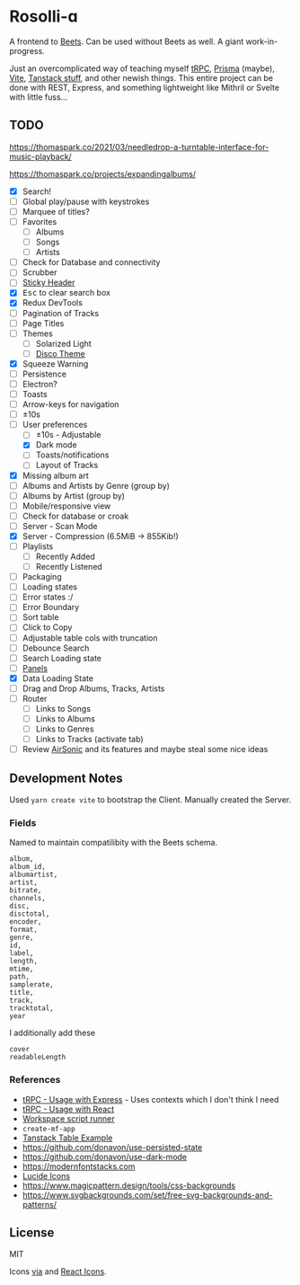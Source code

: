 # Rosolli-ɑ

A frontend to [Beets](https://github.com/beetbox/beets). Can be used without Beets as well. A giant work-in-progress.

Just an overcomplicated way of teaching myself [tRPC](https://trpc.io/), [Prisma](https://www.prisma.io/) (maybe), [Vite](https://vitejs.dev/), [Tanstack stuff](https://tanstack.com/), and other newish things. This entire project can be done with REST, Express, and something lightweight like Mithril or Svelte with little fuss...

## TODO

https://thomaspark.co/2021/03/needledrop-a-turntable-interface-for-music-playback/

https://thomaspark.co/projects/expandingalbums/

- [x] Search!
- [ ] Global play/pause with keystrokes
- [ ] Marquee of titles?
- [ ] Favorites
  - [ ] Albums
  - [ ] Songs
  - [ ] Artists
- [ ] Check for Database and connectivity
- [ ] Scrubber
- [ ] [Sticky Header](https://codesandbox.io/s/0mk3qwpl4l?file=%2Fsrc%2Findex.js)
- [x] <kbd>Esc</kbd> to clear search box
- [x] Redux DevTools
- [ ] Pagination of Tracks
- [ ] Page Titles
- [ ] Themes
  - [ ] Solarized Light
  - [ ] [Disco Theme](https://marketplace.visualstudio.com/items?itemName=RobbOwen.synthwave-vscode)
- [x] Squeeze Warning
- [ ] Persistence
- [ ] Electron?
- [ ] Toasts
- [ ] Arrow-keys for navigation
- [ ] ±10s
- [ ] User preferences
  - [ ] ±10s - Adjustable
  - [x] Dark mode
  - [ ] Toasts/notifications
  - [ ] Layout of Tracks
- [x] Missing album art
- [ ] Albums and Artists by Genre (group by)
- [ ] Albums by Artist (group by)
- [ ] Mobile/responsive view
- [ ] Check for database or croak
- [ ] Server - Scan Mode
- [x] Server - Compression (6.5MiB -> 855Kib!)
- [ ] Playlists
  - [ ] Recently Added
  - [ ] Recently Listened
- [ ] Packaging
- [ ] Loading states
- [ ] Error states :/
- [ ] Error Boundary
- [ ] Sort table
- [ ] Click to Copy
- [ ] Adjustable table cols with truncation
- [ ] Debounce Search
- [ ] Search Loading state
- [ ] [Panels](https://react-resizable-panels.vercel.app/examples/horizontal)
- [x] Data Loading State
- [ ] Drag and Drop Albums, Tracks, Artists
- [ ] Router
  - [ ] Links to Songs
  - [ ] Links to Albums
  - [ ] Links to Genres
  - [ ] Links to Tracks (activate tab)
- [ ] Review [AirSonic](https://github.com/airsonic-advanced/airsonic-advanced) and its features and maybe steal some nice ideas 

## Development Notes

Used `yarn create vite` to bootstrap the Client. Manually created the Server.

### Fields

Named to maintain compatilibity with the Beets schema.

```
album,
album_id,
albumartist,
artist,
bitrate,
channels,
disc,
disctotal,
encoder,
format,
genre,
id,
label,
length,
mtime,
path,
samplerate,
title,
track,
tracktotal,
year
```

I additionally add these

```
cover
readableLength
```

### References

- [tRPC - Usage with Express](https://trpc.io/docs/express) - Uses contexts which I don't think I need
- [tRPC - Usage with React](https://trpc.io/docs/react)
- [Workspace script runner](https://www.npmjs.com/package/wsrun)
- `create-mf-app`
- [Tanstack Table Example](https://codesandbox.io/p/sandbox/friendly-matsumoto-nbvtwb)
- https://github.com/donavon/use-persisted-state
- https://github.com/donavon/use-dark-mode
- https://modernfontstacks.com
- [Lucide Icons](https://lucide.dev)
- https://www.magicpattern.design/tools/css-backgrounds
- https://www.svgbackgrounds.com/set/free-svg-backgrounds-and-patterns/

## License

MIT

Icons [via](https://www.flaticon.com/packs/healthy-food-2) and [React Icons](https://react-icons.github.io/react-icons/).
